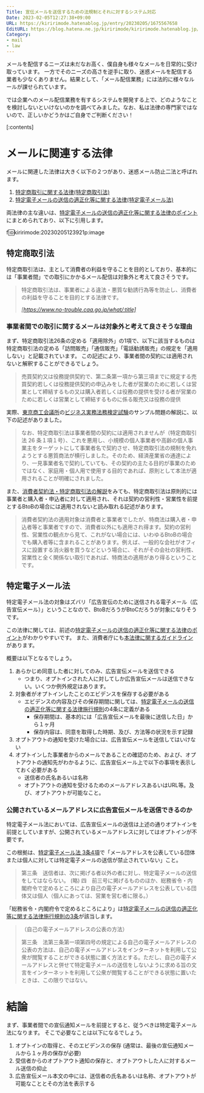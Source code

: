 ```yaml
---
Title: 宣伝メールを送信するための法規制とそれに対するシステム対応
Date: 2023-02-05T12:27:38+09:00
URL: https://kiririmode.hatenablog.jp/entry/20230205/1675567658
EditURL: https://blog.hatena.ne.jp/kiririmode/kiririmode.hatenablog.jp/atom/entry/4207112889960452494
Category:
- mail
- law
---
```


メールを配信するニーズは未だなお高く、僕自身も様々なメールを日常的に受け取っています。
一方でそのニーズの高さを逆手に取り、迷惑メールを配信する業者も少なくありません。結果として、「メール配信業務」には法的に様々なルールが課せられています。

では企業へのメール配信業務を有するシステムを開発する上で、どのようなことを検討しないといけないのかを調べてみました。なお、私は法律の専門家ではないので、正しいかどうかはご自身でご判断ください！

[:contents]

# メールに関連する法律

メールに関連した法律は大きく以下の２つがあり、迷惑メール防止二法と呼ばれます。

1. [特定商取引に関する法律(特定商取引法)](https://elaws.e-gov.go.jp/document?lawid=351AC0000000057)
2. [特定電子メールの送信の適正化等に関する法律(特定電子メール法)](https://elaws.e-gov.go.jp/document?lawid=414AC0100000026)

両法律の主な違いは、[特定電子メールの送信の適正化等に関する法律のポイント](https://www.caa.go.jp/policies/policy/consumer_transaction/specifed_email/pdf/specifed_email_180709_0001.pdf)にまとめられており、以下に引用します。

f:id:kiririmode:20230205123921p:image

## 特定商取引法

特定商取引法は、主として消費者の利益を守ることを目的としており、基本的には「事業者間」での取引にかかるメール配信は対象外と考えて良さそうです。

> 特定商取引法は、事業者による違法・悪質な勧誘行為等を防止し、消費者の利益を守ることを目的とする法律です。
>
> <cite>[https://www.no-trouble.caa.go.jp/what/:title]</cite>

### 事業者間での取引に関するメールは対象外と考えて良さそうな理由

まず、特定商取引法26条の定める「適用除外」の1項で、以下に該当するものは特定商取引法の定める「訪問販売」「通信販売」「電話勧誘販売」の規定を「適用しない」と記載されています。
この記述により、事業者間の契約には適用されないと解釈することができるでしょう。

> 売買契約又は役務提供契約で、第二条第一項から第三項までに規定する売買契約若しくは役務提供契約の申込みをした者が営業のために若しくは営業として締結するもの又は購入者若しくは役務の提供を受ける者が営業のために若しくは営業として締結するものに係る販売又は役務の提供

実際、[東京商工会議所](https://kentei.tokyo-cci.or.jp/)の[ビジネス実務法務検定試験](https://kentei.tokyo-cci.or.jp/houmu/)のサンプル問題の解説に、以下の記述がありました。

> なお、特定商取引法は事業者間の契約には適用されませんが（特定商取引法 26 条１項１号）、これを悪用し、小規模の個人事業者や高齢の個人事業主をターゲットにして事業者名で契約させ、特定商取引法の規制を免れようとする悪質商法が横行しました。そのため、経済産業省の通達により、一見事業者名で契約していても、その契約の主たる目的が事業のためではなく、家庭用・個人用で使用する目的であれば、原則として本法が適用されることが明確にされました。

また、[消費者契約法・特定商取引法の解説](https://niben.jp/niben/books/frontier/frontier201806/2018_NO06_42.pdf)をみても、特定商取引法は原則的には事業者と購入者・申込者に対して適用され、それは契約の営利性・営業性を前提とするBtoBの場合には適用されないと読み取れる記述があります。

> 消費者契約法の適用対象は消費者と事業者でしたが、特商法は購入者・申込者等と事業者ですので、消費者以外にも適用され得ます。契約の営利性、営業性の観点から見て、これがない場合には、いわゆるBtoBの場合でも購入者等に含まれることがあります。例えば、一般的な会社がオフィスに設置する消火器を買うなどという場合に、それがその会社の営利性、営業性と全く関係ない取引であれば、特商法の適用があり得るということです。

## 特定電子メール法

特定電子メール法の対象はズバリ「広告宣伝のために送信される電子メール（広告宣伝メール）」ということなので、BtoBだろうがBtoCだろうが対象になりそうです。

この法律に関しては、前述の[特定電子メールの送信の適正化等に関する法律のポイント](https://www.caa.go.jp/policies/policy/consumer_transaction/specifed_email/pdf/specifed_email_180709_0001.pdf)がわかりやすいです。
また、消費者庁にも[本法律に関するガイドライン](https://www.caa.go.jp/policies/policy/consumer_transaction/specifed_email/)があります。

概要は以下となるでしょう。

1. あらかじめ同意した者に対してのみ、広告宣伝メールを送信できる
    - つまり、オプトインされた人に対してしか広告宣伝メールは送信できない。いくつか例外規定はあります。
2. 対象者がオプトインしたことのエビデンスを保存する必要がある
    - エビデンスの内容及びその保存期間に関しては、[特定電子メールの送信の適正化等に関する法律施行規則](https://elaws.e-gov.go.jp/document?lawid=414M60000008066)の4条に定義がある
      - 保存期間は、基本的には「広告宣伝メールを最後に送信した日」から１ヶ月
      - 保存内容は、同意を取得した時期、及び、方法等の状況を示す記録
3. オプトアウトの通知を受けた場合には、広告宣伝メールを送信してはいけない
4. オプトインした事業者からのメールであることの確認のため、および、オプトアウトの通知先がわかるように、広告宣伝メール上で以下の事項を表示しておく必要がある
    - 送信者の氏名あるいは名称
    - オプトアウトの通知を受けるためのメールアドレスあるいはURL等。及び、オプトアウトが可能なこと。

### 公開されているメールアドレスに広告宣伝メールを送信できるのか

特定電子メール法においては、広告宣伝メールの送信は上述の通りオプトインを前提としていますが、公開されているメールアドレスに対してはオプトインが不要です。

この根拠は、[特定電子メール法 3条4項](https://elaws.e-gov.go.jp/document?lawid=414AC0100000026)で「メールアドレスを公表している団体または個人に対しては特定電子メールの送信が禁止されていない」こと。

> 第三条　送信者は、次に掲げる者以外の者に対し、特定電子メールの送信をしてはならない。
> (略)
> 四　前三号に掲げるもののほか、総務省令・内閣府令で定めるところにより自己の電子メールアドレスを公表している団体又は個人（個人にあっては、営業を営む者に限る。）
>

「総務省令・内閣府令で定めるところにより」は[特定電子メールの送信の適正化等に関する法律施行規則の3条](https://elaws.e-gov.go.jp/document?lawid=414M60000008066)が該当します。

> （自己の電子メールアドレスの公表の方法）
>
> 第三条　法第三条第一項第四号の規定による自己の電子メールアドレスの公表の方法は、自己の電子メールアドレスをインターネットを利用して公衆が閲覧することができる状態に置く方法とする。ただし、自己の電子メールアドレスと併せて特定電子メールの送信をしないように求める旨の文言をインターネットを利用して公衆が閲覧することができる状態に置いたときは、この限りではない。

# 結論

まず、事業者間での宣伝通知メールを前提とすると、従うべきは特定電子メール法になります。
そこで必要なことは以下になるでしょう。

1. オプトインの取得と、そのエビデンスの保存 (通常は、最後の宣伝通知メールから１ヶ月の保存が必要)
2. 受信者からのオプトアウト通知の保存と、オプトアウトした人に対するメール送信の抑止
3. 広告宣伝メール本文の中には、送信者の氏名あるいは名称、オプトアウトが可能なこととその方法を表示する
